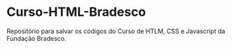 # Curso-HTML-Bradesco

Repositório para salvar os códigos do Curso de HTLM, CSS e Javascript da Fundação Bradesco.
